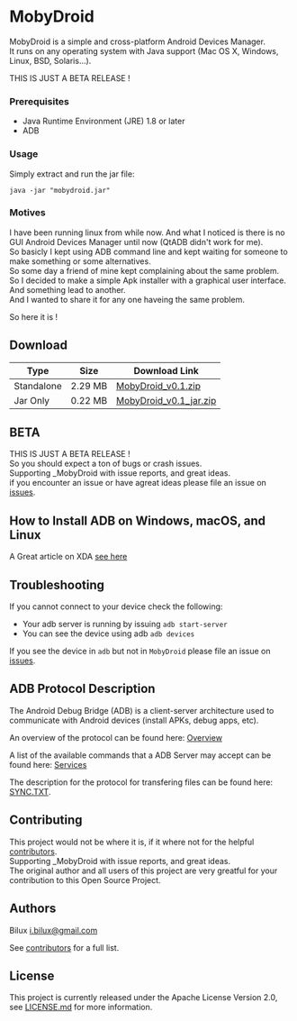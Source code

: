 # MobyDroid

MobyDroid is a simple and cross-platform Android Devices Manager.  
It runs on any operating system with Java support (Mac OS X, Windows, Linux, BSD, Solaris...).

THIS IS JUST A BETA RELEASE !

### Prerequisites ###
- Java Runtime Environment (JRE) 1.8 or later
- ADB

### Usage ###
Simply extract and run the jar file:
```
java -jar "mobydroid.jar"
```

### Motives ###
I have been running linux from while now. And what I noticed is there is no GUI Android Devices Manager until now (QtADB didn't work for me).  
So basicly I kept using ADB command line and kept waiting for someone to make something or some alternatives.  
So some day a friend of mine kept complaining about the same problem.  
So I decided to make a simple Apk installer with a graphical user interface.  
And something lead to another.  
And I wanted to share it for any one haveing the same problem.

So here it is !


## Download ##

| Type | Size | Download Link |
| - | - | - |
| Standalone | 2.29 MB | [MobyDroid_v0.1.zip](https://github.com/ibilux/MobyDroid/releases/download/v0.1/MobyDroid_v0.1.zip) |
| Jar Only | 0.22 MB | [MobyDroid_v0.1_jar.zip](https://github.com/ibilux/MobyDroid/releases/download/v0.1/MobyDroid_v0.1_jar.zip) |


## BETA ##

THIS IS JUST A BETA RELEASE !  
So you should expect a ton of bugs or crash issues.  
Supporting _MobyDroid with issue reports, and great ideas.  
if you encounter an issue or have agreat ideas please file an issue on [issues](https://github.com/ibilux/MobyDroid/issues).


## How to Install ADB on Windows, macOS, and Linux ##

A Great article on XDA [see here](https://www.xda-developers.com/install-adb-windows-macos-linux/)


## Troubleshooting
If you cannot connect to your device check the following:
- Your adb server is running by issuing `adb start-server`
- You can see the device using adb `adb devices`

If you see the device in `adb` but not in `MobyDroid` please file an issue on [issues](https://github.com/ibilux/MobyDroid/issues).

## ADB Protocol Description ##

The Android Debug Bridge (ADB) is a client-server architecture used to communicate with Android devices (install APKs, debug apps, etc).

An overview of the protocol can be found here: [Overview](https://android.googlesource.com/platform/system/adb/+/master/OVERVIEW.TXT)

A list of the available commands that a ADB Server may accept can be found here:
[Services](https://android.googlesource.com/platform/system/adb/+/master/SERVICES.TXT)

The description for the protocol for transfering files can be found here: [SYNC.TXT](https://android.googlesource.com/platform/system/adb/+/master/SYNC.TXT).


## Contributing ##
This project would not be where it is, if it where not for the helpful [contributors](https://github.com/ibilux/MobyDroid/graphs/contributors).  
Supporting _MobyDroid with issue reports, and great ideas.  
The original author and all users of this project are very greatful for your contribution to this Open Source Project.  


## Authors ##
Bilux <i.bilux@gmail.com>

See [contributors](https://github.com/ibilux/MobyDroid/graphs/contributors) for a full list.


## License ##
This project is currently released under the Apache License Version 2.0, see [LICENSE.md](LICENSE.md) for more information.

